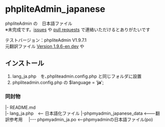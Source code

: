 ﻿# phpliteAdmin_japanese
phpliteAdmin の　日本語ファイル  
※未完成です。[issues](https://github.com/bbfriend/phpliteAdmin_japanese/issues) や [pull requests](https://github.com/bbfriend/phpliteAdmin_japanese/pulls) で連絡いただけるとありがたいです


テストバージョン：phpliteAdmin V1.9.7.1  
元翻訳ファイル [Version 1.9.6-en dev](https://bitbucket.org/phpliteadmin/public/downloads/phpliteAdmin_lang_en_1-9-6-dev.zip) や


## インストール  
1.  lang_ja.php　を､phpliteadmin.config.php と同じフォルダに設置
2.  phpliteadmin.config.php の $language = '**ja**';

### 同封物
|- README.md  
|- lang_ja.php　<-- 日本語化ファイル
|-phpmyadmin_japanese_data  <---翻訳参考用
&nbsp;&nbsp;&nbsp;&nbsp;|--- phpmyadmin_ja.po <--phpmyadminの日本語ファイル(po)

